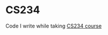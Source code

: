 # CS234

Code I write while taking [CS234 course](http://web.stanford.edu/class/cs234/CS234Win2019/index.html)
